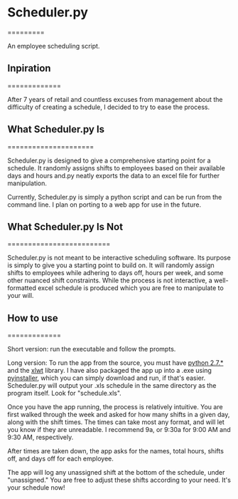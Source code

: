# Scheduler.py
=========

An employee scheduling script. 

## Inpiration
=============

After 7 years of retail and countless excuses from management about the
difficulty of creating a schedule, I decided to try to ease the process.

## What Scheduler.py Is
=====================

Scheduler.py is designed to give a comprehensive starting point for a schedule. It
randomly assigns shifts to employees based on their available days and hours
and.py neatly exports the data to an excel file for further manipulation. 

Currently, Scheduler.py is simply a python script and can be run from the command
line. I plan on porting to a web app for use in the future.

## What Scheduler.py Is Not
=========================

Scheduler.py is not meant to be interactive scheduling software. Its purpose is 
simply to give you a starting point to build on. It will randomly assign shifts 
to employees while adhering to days off, hours per week, and some other nuanced
shift constraints. While the process is not interactive, a  well-formatted 
excel schedule is produced which you are free to manipulate to your will.

## How to use
=============

Short version: run the executable and follow the prompts.

Long version: To run the app from the source, you must have 
[python 2.7.*](www.python.org/downloads) and the [xlwt](pypi.python.org/pypi/xlwt) 
library. I have also packaged the app up into a .exe using [pyinstaller](www.pyinstaller.org),
which you can simply download and run, if that's easier. Scheduler.py will output 
your .xls schedule in the same directory as the program itself. Look for "schedule.xls".

Once you have the app running, the process is relatively intuitive. You are first
walked through the week and asked for how many shifts in a given day, along with
the shift times. The times can take most any format, and will let you know if
they are unreadable. I recommend 9a, or 9:30a for 9:00 AM and 9:30 AM, respectively.

After times are taken down, the app asks for the names, total hours, shifts off, 
and days off for each employee. 

The app will log any unassigned shift at the bottom of the schedule, under 
"unassigned." You are free to adjust these shifts according to your need. It's 
your schedule now!


